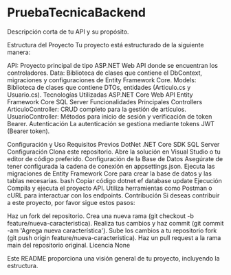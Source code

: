 # PruebaTecnicaBackend


Descripción corta de tu API y su propósito.

Estructura del Proyecto
Tu proyecto está estructurado de la siguiente manera:

API: Proyecto principal de tipo ASP.NET Web API donde se encuentran los controladores.
Data: Biblioteca de clases que contiene el DbContext, migraciones y configuraciones de Entity Framework Core.
Models: Biblioteca de clases que contiene DTOs, entidades (Articulo.cs y Usuario.cs).
Tecnologías Utilizadas
ASP.NET Core Web API
Entity Framework Core
SQL Server
Funcionalidades Principales
Controllers
ArticuloController: CRUD completo para la gestión de artículos.
UsuarioController: Métodos para inicio de sesión y verificación de token Bearer.
Autenticación
La autenticación se gestiona mediante tokens JWT (Bearer token).

Configuración y Uso
Requisitos Previos
DotNet
.NET Core SDK
SQL Server
Configuración
Clona este repositorio.
Abre la solución en Visual Studio o tu editor de código preferido.
Configuración de la Base de Datos
Asegúrate de tener configurada la cadena de conexión en appsettings.json.
Ejecuta las migraciones de Entity Framework Core para crear la base de datos y las tablas necesarias.
bash
Copiar código
dotnet ef database update
Ejecución
Compila y ejecuta el proyecto API.
Utiliza herramientas como Postman o cURL para interactuar con los endpoints.
Contribución
Si deseas contribuir a este proyecto, por favor sigue estos pasos:

Haz un fork del repositorio.
Crea una nueva rama (git checkout -b feature/nueva-caracteristica).
Realiza tus cambios y haz commit (git commit -am 'Agrega nueva característica').
Sube los cambios a tu repositorio fork (git push origin feature/nueva-caracteristica).
Haz un pull request a la rama main del repositorio original.
Licencia
None

Este README proporciona una visión general de tu proyecto, incluyendo la estructura.
